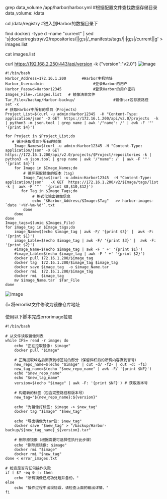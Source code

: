 grep data_volume  /app/harbor/harbor.yml    #根据配置文件查找数据存储目录
data_volume: /data

cd /data/registry     #进入到Harbor的数据目录下

find  docker/   -type  d  -name "current"  | sed  's|docker/registry/v2/repositories/||g;s|/_manifests/tags/|:|g;s|/current||g'  >  images.list

cat images.list
 
curl https://192.168.2.250:443/api/version  -k
{"version":"v2.0"}
![image](https://github.com/donkeytt11111/jiaxin.github.io/assets/167744103/2390402e-6803-45a1-bf0d-e99f0347395d)



```shell
#!/bin/bash
Harbor_Address=172.16.1.200       #Harbor主机地址
Harbor_User=admin                      #登录Harbor的用户
Harbor_Passwd=Harbor12345              #登录Harbor的用户密码
Images_File=./images.list   # 镜像清单文件
Tar_File=/backup/Harbor-backup/                 #镜像tar包存放路径
set -x
# 获取Harbor中所有的项目（Projects）
Project_List=$(curl -u admin:Harbor12345  -H "Content-Type: application/json" -X GET  https://172.16.1.200/api/v2.0/projects  -k  | python3 -m json.tool | grep name | awk '/"name": /' | awk -F '"' '{print $4}')

for Project in $Project_List;do
   # 循环获取项目下所有的镜像
    Image_Names=$(curl -u admin:Harbor12345 -H "Content-Type: application/json" -X GET https://172.16.1.200/api/v2.0/projects/$Project/repositories -k | python3 -m json.tool | grep name | awk '/"name": /' | awk -F '"' '{print $4}')
    for Image in $Image_Names;do
        # 循环获取镜像的版本（tag)
        Image_Tags=$(curl -u admin:Harbor12345  -H "Content-Type: application/json"   -X GET  https://172.16.1.200/v2/$Image/tags/list  -k |  awk -F '"'  '{print $8,$10,$12}')
       for Tag in $Image_Tags;do
            # 格式化输出镜像信息
            echo "$Harbor_Address/$Image:$Tag"   >> harbor-images-`date '+%Y-%m-%d'`.txt
        done
    done
done
Image_tags=$(uniq $Images_File)
for image_tag in $Image_tags;do
    image_Name=$(echo $image_tag | awk -F/ '{print $3}' |  awk -F: '{print $1}')
    image_Lable=$(echo $image_tag | awk -F/ '{print $3}' |  awk -F: '{print $2}')
    #image_Name=$(echo $image_tag | awk -F ' +' '{print $1}')
    #image_Lable=$(echo $image_tag | awk -F ' +' '{print $2}')
    docker pull 172.16.1.200/$image_tag
    docker tag  172.16.1.200/$image_tag $image_tag
    docker save $image_tag  -o $image_Name.tar
    docker rmi  172.16.1.200/$image_tag
    docker rmi  $image_tag
    mv $image_Name.tar  $Tar_File
done
```
![image](https://github.com/donkeytt11111/jiaxin.github.io/assets/167744103/cdad1ceb-eb50-42ab-b84e-7e6fe15f9cb1)

👍 
将errorlist文件修改为镜像仓库地址

使用以下脚本完成errorimage拉取

```shell
#!/bin/bash

# 从文件读取镜像列表
while IFS= read -r image; do
    echo "正在拉取镜像: $image"
    docker pull "$image"

    # 正确提取域名后面直到标签前的部分（保留斜杠后的所有内容直到冒号）
    new_repo_name=$(echo "$image" | cut -d/ -f2- | cut -d: -f1)
    new_tag_name=$(echo "$new_repo_name" | awk -F/ '{print $NF}')
    echo "$new_repo_name"
    echo "$new_tag_name"
    version=$(echo "$image" | awk -F: '{print $NF}') # 获取版本号

    # 构建新的标签（包含完整路径和版本号）
    new_tag="${new_repo_name}:${version}"
    
    echo "为镜像打标签: $image -> $new_tag"
    docker tag "$image" "$new_tag"

    echo "导出镜像为tar包: $new_tag"
    docker save "$new_tag" > "/backup/Harbor-backup/${new_tag_name}_${version}.tar"

    # 删除原镜像（根据需要可选择性执行此步骤）
    echo "删除原镜像: $image"
    docker rmi "$image"
    docker rmi "$new_tag"
done < error_images.txt

# 检查是否有任何操作失败
if [ $? -eq 0 ]; then
    echo "所有镜像已成功处理并备份。"
else
    echo "操作过程中出现错误，请检查上面的输出详情。"
fi
```







